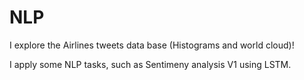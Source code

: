 # NLP

I explore the Airlines tweets data base (Histograms and world cloud)!

I apply some NLP tasks, such as Sentimeny analysis V1 using LSTM.
